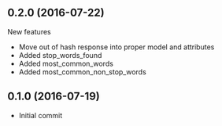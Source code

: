 ## 0.2.0 (2016-07-22)

New features
* Move out of hash response into proper model and attributes
* Added stop_words_found
* Added most_common_words
* Added most_common_non_stop_words

## 0.1.0 (2016-07-19)

* Initial commit